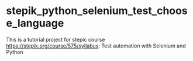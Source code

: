# stepik_python_selenium_test_choose_language
This is a tutorial project for stepic course https://stepik.org/course/575/syllabus:
Test automation with Selenium and Python